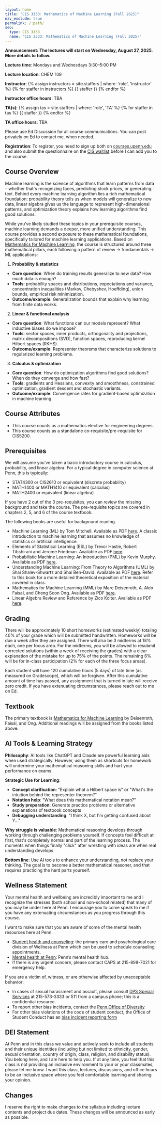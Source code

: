 ```yaml
---
layout: home
title: "CIS 3333: Mathematics of Machine Learning (Fall 2025)"
nav_exclude: true
permalink: /:path/
seo:
  type: CIS 3333
  name: "CIS 3333: Mathematics of Machine Learning (Fall 2025)"
---
```

**Announcement: The lectures will start on Wednesday, August 27, 2025. More details to follow.** 

**Lecture time**: Mondays and Wednesdays 3:30–5:00 PM

**Lecture location**: CHEM 109

**Instructor**: {% assign instructors = site.staffers | where: 'role', 'Instructor' %}
{% for staffer in instructors %}
{{ staffer }}
{% endfor %}

**Instructor office hours**: TBA

**TA(s)**: {% assign tas = site.staffers | where: 'role', 'TA' %}
{% for staffer in tas %}
{{ staffer }}
{% endfor %}

**TA office hours**: TBA

Please use Ed Discussion for all course communications. You can post privately on Ed to contact me, when needed.

**Registration**: To register, you need to sign up both on [courses.upenn.edu](https://courses.upenn.edu/) and also submit the questionnaire on the [CIS waitlist](https://advising.cis.upenn.edu/waitlist/) before I can add you to the course.

## Course Overview

Machine learning is the science of algorithms that learn patterns from data – whether that's recognizing faces, predicting stock prices, or generating text. Behind every machine learning algorithm lies a rich mathematical foundation: probability theory tells us when models will generalize to new data, linear algebra gives us the language to represent high-dimensional patterns, and optimization theory explains how learning algorithms find good solutions.

While you've likely studied these topics in your prerequisite courses, machine learning demands a deeper, more unified understanding. This course provides a second exposure to these mathematical foundations, specifically tailored for machine learning applications. Based on [Mathematics for Machine Learning](https://mml-book.github.io/), the course is structured around three mathematical pillars, each following a pattern of review → fundamentals → ML applications:

1. **Probability & statistics**
- **Core question**: When do training results generalize to new data? How much data is enough?
- **Tools**: probability spaces and distributions, expectations and variance, concentration inequalities (Markov, Chebyshev, Hoeffding), union bounds, empirical risk minimization.
- **Outcome/example**: Generalization bounds that explain why learning from finite data works.

2. **Linear & functional analysis**
- **Core question**: What functions can our models represent? What inductive biases do we impose?
- **Tools**: vector spaces, inner products, orthogonality and projections, matrix decompositions (SVD), function spaces, reproducing kernel Hilbert spaces (RKHS).
- **Outcome/example**: Representer theorems that characterize solutions to regularized learning problems.

3. **Calculus & optimization**
- **Core question**: How do optimization algorithms find good solutions? When do they converge and how fast?
- **Tools**: gradients and Hessians, convexity and smoothness, constrained optimization, gradient descent and stochastic variants.
- **Outcome/example**: Convergence rates for gradient-based optimization in machine learning.


## Course Attributes

- This course counts as a mathematics elective for engineering degrees.
- This course counts as a standalone co-requisite/pre-requisite for CIS5200.

## Prerequisites
We will assume you’ve taken a basic introductory course in calculus, probability, and linear algebra. For a typical degree in computer science at Penn, this is typically:

- STAT4300 or CIS2610 or equivalent (discrete probability)
- MATH1400 or MATH1410 or equivalent (calculus)
- MATH2400 or equivalent (linear algebra)

If you have 2 out of the 3 pre-requisites, you can review the missing background and take the course. The pre-requisite topics are covered in chapters 2, 5, and 6 of the course textbook.

The following books are useful for background reading.

- Machine Learning (ML) by Tom Mitchell. Available as PDF [here](http://www.cs.cmu.edu/~tom/mlbook.html). A classic introduction to machine learning that assumes no knowledge of statistics or artificial intelligence. 
- Elements of Statistical Learning (ESL) by Trevor Hastie, Robert Tibshirani and Jerome Friedman. Available as PDF [here](https://hastie.su.domains/Papers/ESLII.pdf).
- Probabilistic Machine Learning: An Introduction (PML) by Kevin Murphy. Available as PDF [here](https://probml.github.io/pml-book/book1.html).
- Understanding Machine Learning: From Theory to Algorithms (UML) by Shai Shalev-Shwartz and Shai Ben-David. Available as PDF [here](https://www.cs.huji.ac.il/~shais/UnderstandingMachineLearning/understanding-machine-learning-theory-algorithms.pdf). Refer to this book for a more detailed theoretical exposition of the material covered in class.
- Mathematics for Machine Learning (MML) by Marc Deisenroth, A. Aldo Faisal, and Cheng Soon Ong. Available as PDF [here](https://mml-book.github.io/book/mml-book.pdf).
- Linear Algebra Review and Reference by Zico Kolter. Available as PDF [here](http://www.cs.cmu.edu/~zkolter/course/15-884/linalg-review.pdf).


## Grading

There will be approximately 10 short homeworks (estimated weekly) totaling 40% of your grade which will be submitted handwritten. Homeworks will be due a week after they are assigned. There will also be 3 midterms at 18% each, one per focus area. For the midterms, you will be allowed to resubmit corrected solutions (within a week of receiving the grades) with a clear explanation of the mistake for up to 75% of the points. The remaining 6% will be for in-class participation (2% for each of the three focus areas).

Each student will have 120 cumulative hours (5 days) of late time (as measured on Gradescope), which will be forgiven. After this cumulative amount of time has passed, any assignment that is turned in late will receive zero credit. If you have extenuating circumstances, please reach out to me on Ed.


## Textbook

The primary textbook is [Mathematics for Machine Learning](https://mml-book.github.io/) by Deisenroth, Faisal, and Ong. Additional readings will be assigned from the books listed above.

## AI Tools & Learning Strategy

**Philosophy**: AI tools like ChatGPT and Claude are powerful learning aids when used strategically. However, using them as shortcuts for homework will undermine your mathematical reasoning skills and hurt your performance on exams.

**Strategic Use for Learning**:
- **Concept clarification**: "Explain what a Hilbert space is" or "What's the intuition behind the representer theorem?"
- **Notation help**: "What does this mathematical notation mean?"
- **Study preparation**: Generate practice problems or alternative explanations of textbook concepts
- **Debugging understanding**: "I think X, but I'm getting confused about Y..."

**Why struggle is valuable**: Mathematical reasoning develops through working through challenging problems yourself. If concepts feel difficult at first, that's completely normal and part of the learning process. The moments when things finally "click" after wrestling with ideas are when real understanding develops.

**Bottom line**: Use AI tools to enhance your understanding, not replace your thinking. The goal is to become a better mathematical reasoner, and that requires practicing the hard parts yourself.


## Wellness Statement

Your mental health and wellbeing are incredibly important to me and I recognize the stresses (both school and non-school related) that many of you may be under here at Penn. I encourage you to come speak to me if you have any extenuating circumstances as you progress through this course.

I want to make sure that you are aware of some of the mental health resources here at Penn.
- [Student health and counseling](https://wellness.upenn.edu/student-health-and-counseling): the primary care and psychological care division of Wellness at Penn which can be used to schedule counseling appointments.
- [Mental health at Penn](https://wellness.upenn.edu/): Penn’s mental health hub.
- If there is any urgent concern, please contact CAPS at 215-898-7021 for emergency help.

If you are a victim of, witness, or are otherwise affected by unacceptable behavior:
- In cases of sexual harassment and assault, please consult [DPS Special Services](https://www.publicsafety.upenn.edu/about/special-services/sensitive-crimes/) at 215-573-3333 or 511 from a campus phone; this is a confidential resource.
- To report other bias incidents, contact the [Penn Office of Diversity](https://diversity.upenn.edu/diversity-at-penn)
- For other bias violations of the code of student conduct, the Office of Student Conduct has an [bias incident reporting form](https://diversity.upenn.edu/diversity-at-penn/bias-motivated-incident-report)

## DEI Statement

At Penn and in this class we value and actively seek to include all students and their unique identities (including but not limited to ethnicity, gender, sexual orientation, country of origin, class, religion, and disability status). You belong here, and I am here to help you. If at any time, you feel that this class is not providing an inclusive environment to your or your classmates, please let me know. I want this class, lectures, discussions, and office hours to be an inclusive space where you feel comfortable learning and sharing your opinion.

## Changes

I reserve the right to make changes to the syllabus including lecture contents and project due dates. These changes will be announced as early as possible.
